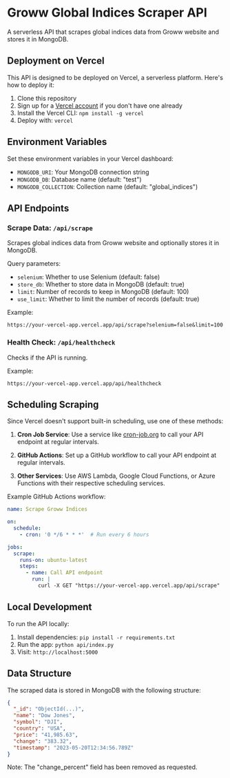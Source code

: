 # Groww Global Indices Scraper API

A serverless API that scrapes global indices data from Groww website and stores it in MongoDB.

## Deployment on Vercel

This API is designed to be deployed on Vercel, a serverless platform. Here's how to deploy it:

1. Clone this repository
2. Sign up for a [Vercel account](https://vercel.com/signup) if you don't have one already
3. Install the Vercel CLI: `npm install -g vercel`
4. Deploy with: `vercel`

## Environment Variables

Set these environment variables in your Vercel dashboard:

- `MONGODB_URI`: Your MongoDB connection string
- `MONGODB_DB`: Database name (default: "test")
- `MONGODB_COLLECTION`: Collection name (default: "global_indices")

## API Endpoints

### Scrape Data: `/api/scrape`

Scrapes global indices data from Groww website and optionally stores it in MongoDB.

Query parameters:
- `selenium`: Whether to use Selenium (default: false)
- `store_db`: Whether to store data in MongoDB (default: true)
- `limit`: Number of records to keep in MongoDB (default: 100)
- `use_limit`: Whether to limit the number of records (default: true)

Example:
```
https://your-vercel-app.vercel.app/api/scrape?selenium=false&limit=100
```

### Health Check: `/api/healthcheck`

Checks if the API is running.

Example:
```
https://your-vercel-app.vercel.app/api/healthcheck
```

## Scheduling Scraping

Since Vercel doesn't support built-in scheduling, use one of these methods:

1. **Cron Job Service**: Use a service like [cron-job.org](https://cron-job.org) to call your API endpoint at regular intervals.

2. **GitHub Actions**: Set up a GitHub workflow to call your API endpoint at regular intervals.

3. **Other Services**: Use AWS Lambda, Google Cloud Functions, or Azure Functions with their respective scheduling services.

Example GitHub Actions workflow:

```yaml
name: Scrape Groww Indices

on:
  schedule:
    - cron: '0 */6 * * *'  # Run every 6 hours

jobs:
  scrape:
    runs-on: ubuntu-latest
    steps:
      - name: Call API endpoint
        run: |
          curl -X GET "https://your-vercel-app.vercel.app/api/scrape"
```

## Local Development

To run the API locally:

1. Install dependencies: `pip install -r requirements.txt`
2. Run the app: `python api/index.py`
3. Visit: `http://localhost:5000`

## Data Structure

The scraped data is stored in MongoDB with the following structure:

```json
{
  "_id": "ObjectId(...)",
  "name": "Dow Jones",
  "symbol": "DJI",
  "country": "USA",
  "price": "41,985.63",
  "change": "383.32",
  "timestamp": "2023-05-20T12:34:56.789Z"
}
```

Note: The "change_percent" field has been removed as requested. 